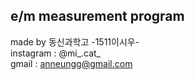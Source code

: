 e/m measurement program
---------------------------------------------
made by 동신과학고 -1511이시우- <br>
instagram : @mi_.cat_ <br> 
gmail : anneungg@gmail.com <br>
